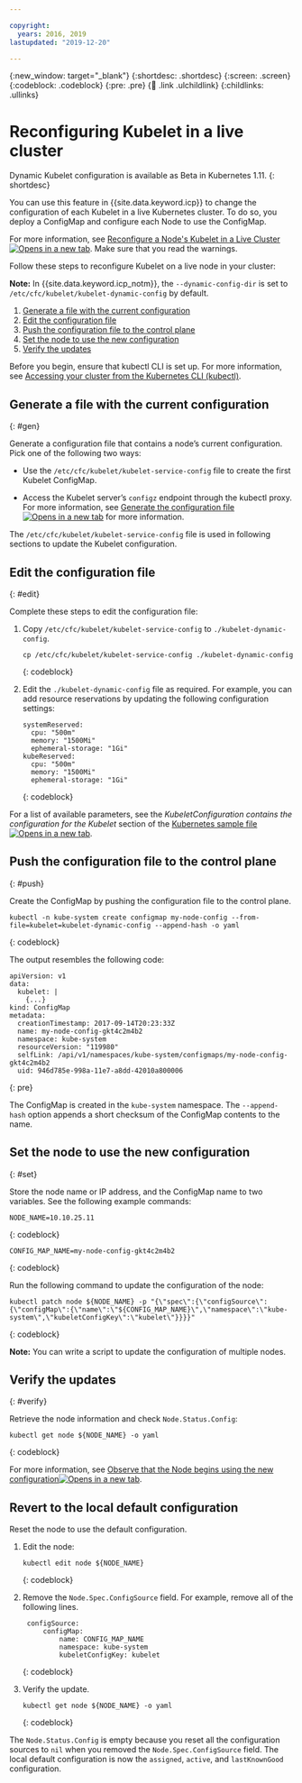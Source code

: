 ```yaml
---

copyright:
  years: 2016, 2019
lastupdated: "2019-12-20"

---
```


{:new_window: target="_blank"}
{:shortdesc: .shortdesc}
{:screen: .screen}
{:codeblock: .codeblock}
{:pre: .pre}
{:child: .link .ulchildlink}
{:childlinks: .ullinks}

# Reconfiguring Kubelet in a live cluster
 
Dynamic Kubelet configuration is available as Beta in Kubernetes 1.11. 
{: shortdesc}

You can use this feature in {{site.data.keyword.icp}} to change the configuration of each Kubelet in a live Kubernetes cluster. To do so, you deploy a ConfigMap and configure each Node to use the ConfigMap.

For more information, see [Reconfigure a Node's Kubelet in a Live Cluster ![Opens in a new tab](../images/icons/launch-glyph.svg "Opens in a new tab")](https://kubernetes.io/docs/tasks/administer-cluster/reconfigure-kubelet/). Make sure that you read the warnings.

Follow these steps to reconfigure Kubelet on a live node in your cluster:

  **Note:** In {{site.data.keyword.icp_notm}}, the `--dynamic-config-dir` is set to `/etc/cfc/kubelet/kubelet-dynamic-config` by default.

1. [Generate a file with the current configuration](reconfig_kubelet.md#gen)
2. [Edit the configuration file](reconfig_kubelet.md#edit)
3. [Push the configuration file to the control plane](reconfig_kubelet.md#push)
4. [Set the node to use the new configuration](reconfig_kubelet.md#set)
5. [Verify the updates](reconfig_kubelet.md#verify)

Before you begin, ensure that kubectl CLI is set up. For more information, see [Accessing your cluster from the Kubernetes CLI (kubectl)](../manage_cluster/cfc_cli.md).

## Generate a file with the current configuration
{: #gen}

Generate a configuration file that contains a node’s current configuration. Pick one of the following two ways: 

* Use the `/etc/cfc/kubelet/kubelet-service-config` file to create the first Kubelet ConfigMap. 

* Access the Kubelet server’s `configz` endpoint through the kubectl proxy. For more information, see [Generate the configuration file ![Opens in a new tab](../images/icons/launch-glyph.svg "Opens in a new tab")](https://kubernetes.io/docs/tasks/administer-cluster/reconfigure-kubelet/#generate-the-configuration-file) for more information.

The `/etc/cfc/kubelet/kubelet-service-config` file is used in following sections to update the Kubelet configuration.
 
## Edit the configuration file
{: #edit}

Complete these steps to edit the configuration file:

1. Copy `/etc/cfc/kubelet/kubelet-service-config` to `./kubelet-dynamic-config`.
   ```
   cp /etc/cfc/kubelet/kubelet-service-config ./kubelet-dynamic-config
   ```
   {: codeblock}

2. Edit the `./kubelet-dynamic-config` file as required. For example, you can add resource reservations by updating the following configuration settings:
  
   ```
   systemReserved:
     cpu: "500m"
     memory: "1500Mi"
     ephemeral-storage: "1Gi"
   kubeReserved:
     cpu: "500m"
     memory: "1500Mi"
     ephemeral-storage: "1Gi"
   ```
   {: codeblock}
   
For a list of available parameters, see the *KubeletConfiguration contains the configuration for the Kubelet* section of the [Kubernetes sample file ![Opens in a new tab](../images/icons/launch-glyph.svg "Opens in a new tab")](https://github.com/kubernetes/kubernetes/blob/release-1.11/pkg/kubelet/apis/kubeletconfig/v1beta1/types.go).

## Push the configuration file to the control plane
{: #push}

Create the ConfigMap by pushing the configuration file to the control plane. 

```
kubectl -n kube-system create configmap my-node-config --from-file=kubelet=kubelet-dynamic-config --append-hash -o yaml
```
{: codeblock}

The output resembles the following code:

```
apiVersion: v1
data:
  kubelet: |
    {...}
kind: ConfigMap
metadata:
  creationTimestamp: 2017-09-14T20:23:33Z
  name: my-node-config-gkt4c2m4b2
  namespace: kube-system
  resourceVersion: "119980"
  selfLink: /api/v1/namespaces/kube-system/configmaps/my-node-config-gkt4c2m4b2
  uid: 946d785e-998a-11e7-a8dd-42010a800006
```
{: pre}

The ConfigMap is created in the `kube-system` namespace. The `--append-hash` option appends a short checksum of the ConfigMap contents to the name.

## Set the node to use the new configuration
{: #set}

Store the node name or IP address, and the ConfigMap name to two variables. See the following example commands:

  ```
  NODE_NAME=10.10.25.11
  ```
  {: codeblock}

  ```
  CONFIG_MAP_NAME=my-node-config-gkt4c2m4b2
  ```
  {: codeblock}
 
Run the following command to update the configuration of the node:
 
```
kubectl patch node ${NODE_NAME} -p "{\"spec\":{\"configSource\":{\"configMap\":{\"name\":\"${CONFIG_MAP_NAME}\",\"namespace\":\"kube-system\",\"kubeletConfigKey\":\"kubelet\"}}}}"
```
{: codeblock}

**Note:** You can write a script to update the configuration of multiple nodes.
 
## Verify the updates
{: #verify}

Retrieve the node information and check `Node.Status.Config`:

```
kubectl get node ${NODE_NAME} -o yaml
```
{: codeblock}

For more information, see [Observe that the Node begins using the new configuration![Opens in a new tab](../images/icons/launch-glyph.svg "Opens in a new tab")](https://kubernetes.io/docs/tasks/administer-cluster/reconfigure-kubelet/#observe-that-the-node-begins-using-the-new-configuration).

## Revert to the local default configuration

Reset the node to use the default configuration.

1. Edit the node:

   ```
   kubectl edit node ${NODE_NAME}
   ```
   {: codeblock}

2. Remove the `Node.Spec.ConfigSource` field. For example, remove all of the following lines.
   ```
    configSource:
        configMap:
            name: CONFIG_MAP_NAME
            namespace: kube-system
            kubeletConfigKey: kubelet
   ```
   {: codeblock} 

3. Verify the update.
   ```
   kubectl get node ${NODE_NAME} -o yaml
   ```
   {: codeblock}

The `Node.Status.Config` is empty because you reset all the configuration sources to `nil` when you removed the `Node.Spec.ConfigSource` field. The local default configuration is now the `assigned`, `active`, and `lastKnownGood` configuration.
